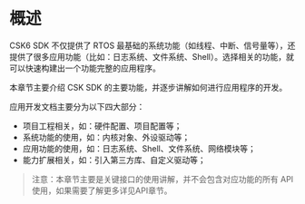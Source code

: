 # 概述

CSK6 SDK 不仅提供了 RTOS 最基础的系统功能（如线程、中断、信号量等），还提供了很多应用功能（比如：日志系统、文件系统、Shell）。选择相关的功能，就可以快速构建出一个功能完整的应用程序。


本章节主要介绍 CSK SDK 的主要功能，并逐步讲解如何进行应用程序的开发。

应用开发文档主要分为以下四大部分：

* 项目工程相关，如：硬件配置、项目配置等；
* 系统功能的使用，如：内核对象、外设驱动等；
* 应用功能的使用，如：日志系统、Shell、文件系统、网络模块等；
* 能力扩展相关，如：引入第三方库、自定义驱动等；

> 注意：本章节主要是关键接口的使用讲解，并不会包含对应功能的所有 API 使用，如果需要了解更多详见API章节。

